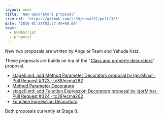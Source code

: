 ```yaml
---
layout: news
title: 'New Decorators proposal'
item-url: 'https://github.com/tc39/ecma262/pull/323'
date: '2016-01-28T03:27:40+00:00'
tags:
  - ECMAScript
  - proposal
---
```

New two proposals are written by Angular Team and Yehuda Katz.

These proposals are builds on top of the "[Class and property decorators](https://github.com/wycats/javascript-decorators)" proposal.

- [stage0.md: add Method Parameter Decorators proposal by IgorMinar · Pull Request #323 · tc39/ecma262](https://github.com/tc39/ecma262/pull/323)
- [Method Parameter Decorators](https://docs.google.com/document/d/1Qpkqf_8NzAwfD8LdnqPjXAQ2wwh8BBUGynhn-ZlCWT0/edit#heading=h.t9k9f05noi8w)
- [stage0.md: add Function Expression Decorators proposal by IgorMinar · Pull Request #324 · tc39/ecma262](https://github.com/tc39/ecma262/pull/324)
- [Function Expression Decorators](https://docs.google.com/document/d/1ikxIP5-RVYq6d_f8lAvf3pKC00W78ueyp-xIZ6q67uU/edit#)

Both proposals currently at Stage 0.
